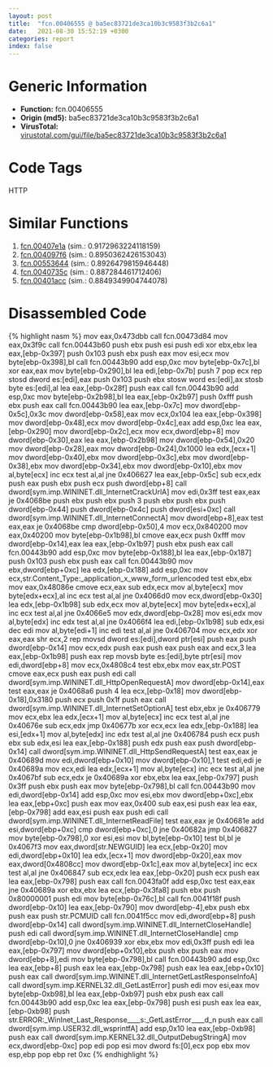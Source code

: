 ```yaml
---
layout: post
title:  "fcn.00406555 @ ba5ec83721de3ca10b3c9583f3b2c6a1"
date:   2021-08-30 15:52:19 +0300
categories: report
index: false
---
```


# Generic Information
- **Function:** fcn.00406555
- **Origin (md5):** ba5ec83721de3ca10b3c9583f3b2c6a1
- **VirusTotal:** [virustotal.com/gui/file/ba5ec83721de3ca10b3c9583f3b2c6a1][virustotal_ref]

# Code Tags
<span class="tag" id="HTTP">HTTP</span>


# Similar Functions

1. [fcn.00407e1a][similar_1_ref] (sim.: 0.9172963224118159)
2. [fcn.004097f6][similar_2_ref] (sim.: 0.8950362426153043)
3. [fcn.00553644][similar_3_ref] (sim.: 0.8926479815946448)
4. [fcn.0040735c][similar_4_ref] (sim.: 0.887284461712406)
5. [fcn.00401acc][similar_5_ref] (sim.: 0.8849349904744078)


# Disassembled Code

{% highlight nasm %}
mov eax,0x473dbb
call fcn.00473d84
mov eax,0x3f9c
call fcn.00443b60
push ebx
push esi
push edi
xor ebx,ebx
lea eax,[ebp-0x397]
push 0x103
push ebx
push eax
mov esi,ecx
mov byte[ebp-0x398],bl
call fcn.00443b90
add esp,0xc
mov byte[ebp-0x7c],bl
xor eax,eax
mov byte[ebp-0x290],bl
lea edi,[ebp-0x7b]
push 7
pop ecx
rep stosd dword es:[edi],eax
push 0x103
push ebx
stosw word es:[edi],ax
stosb byte es:[edi],al
lea eax,[ebp-0x28f]
push eax
call fcn.00443b90
add esp,0xc
mov byte[ebp-0x2b98],bl
lea eax,[ebp-0x2b97]
push 0xfff
push ebx
push eax
call fcn.00443b90
lea eax,[ebp-0x7c]
mov dword[ebp-0x5c],0x3c
mov dword[ebp-0x58],eax
mov ecx,0x104
lea eax,[ebp-0x398]
mov dword[ebp-0x48],ecx
mov dword[ebp-0x4c],eax
add esp,0xc
lea eax,[ebp-0x290]
mov dword[ebp-0x2c],ecx
mov ecx,dword[ebp+8]
mov dword[ebp-0x30],eax
lea eax,[ebp-0x2b98]
mov dword[ebp-0x54],0x20
mov dword[ebp-0x28],eax
mov dword[ebp-0x24],0x1000
lea edx,[ecx+1]
mov dword[ebp-0x40],ebx
mov dword[ebp-0x3c],ebx
mov dword[ebp-0x38],ebx
mov dword[ebp-0x34],ebx
mov dword[ebp-0x10],ebx
mov al,byte[ecx]
inc ecx
test al,al
jne 0x406627
lea eax,[ebp-0x5c]
sub ecx,edx
push eax
push ebx
push ecx
push dword[ebp+8]
call dword[sym.imp.WININET.dll_InternetCrackUrlA]
mov edi,0x3ff
test eax,eax
je 0x4068be
push ebx
push ebx
push 3
push ebx
push ebx
push dword[ebp-0x44]
push dword[ebp-0x4c]
push dword[esi+0xc]
call dword[sym.imp.WININET.dll_InternetConnectA]
mov dword[ebp+8],eax
test eax,eax
je 0x4068be
cmp dword[ebp-0x50],4
mov ecx,0x840200
mov eax,0x40200
mov byte[ebp-0x1b98],bl
cmove eax,ecx
push 0xfff
mov dword[ebp-0x14],eax
lea eax,[ebp-0x1b97]
push ebx
push eax
call fcn.00443b90
add esp,0xc
mov byte[ebp-0x188],bl
lea eax,[ebp-0x187]
push 0x103
push ebx
push eax
call fcn.00443b90
mov ebx,dword[ebp+0xc]
lea edx,[ebp-0x188]
add esp,0xc
mov ecx,str.Content_Type:_application_x_www_form_urlencoded
test ebx,ebx
mov eax,0x48086e
cmove ecx,eax
sub edx,ecx
mov al,byte[ecx]
mov byte[edx+ecx],al
inc ecx
test al,al
jne 0x4066d0
mov ecx,dword[ebp-0x30]
lea edx,[ebp-0x1b98]
sub edx,ecx
mov al,byte[ecx]
mov byte[edx+ecx],al
inc ecx
test al,al
jne 0x4066e5
mov edx,dword[ebp-0x28]
mov esi,edx
mov al,byte[edx]
inc edx
test al,al
jne 0x4066f4
lea edi,[ebp-0x1b98]
sub edx,esi
dec edi
mov al,byte[edi+1]
inc edi
test al,al
jne 0x406704
mov ecx,edx
xor eax,eax
shr ecx,2
rep movsd dword es:[edi],dword ptr[esi]
push eax
push dword[ebp-0x14]
mov ecx,edx
push eax
push eax
push eax
and ecx,3
lea eax,[ebp-0x1b98]
push eax
rep movsb byte es:[edi],byte ptr[esi]
mov edi,dword[ebp+8]
mov ecx,0x4808c4
test ebx,ebx
mov eax,str.POST
cmove eax,ecx
push eax
push edi
call dword[sym.imp.WININET.dll_HttpOpenRequestA]
mov dword[ebp-0x14],eax
test eax,eax
je 0x4068a6
push 4
lea ecx,[ebp-0x18]
mov dword[ebp-0x18],0x3180
push ecx
push 0x1f
push eax
call dword[sym.imp.WININET.dll_InternetSetOptionA]
test ebx,ebx
je 0x406779
mov ecx,ebx
lea edx,[ecx+1]
mov al,byte[ecx]
inc ecx
test al,al
jne 0x40676e
sub ecx,edx
jmp 0x40677b
xor ecx,ecx
lea edx,[ebp-0x188]
lea esi,[edx+1]
mov al,byte[edx]
inc edx
test al,al
jne 0x406784
push ecx
push ebx
sub edx,esi
lea eax,[ebp-0x188]
push edx
push eax
push dword[ebp-0x14]
call dword[sym.imp.WININET.dll_HttpSendRequestA]
test eax,eax
je 0x40689d
mov edi,dword[ebp+0x10]
mov dword[ebp-0x10],1
test edi,edi
je 0x40689a
mov ecx,edi
lea edx,[ecx+1]
mov al,byte[ecx]
inc ecx
test al,al
jne 0x4067bf
sub ecx,edx
je 0x40689a
xor ebx,ebx
lea eax,[ebp-0x797]
push 0x3ff
push ebx
push eax
mov byte[ebp-0x798],bl
call fcn.00443b90
mov edi,dword[ebp-0x14]
add esp,0xc
mov esi,ebx
mov dword[ebp+0xc],ebx
lea eax,[ebp+0xc]
push eax
mov eax,0x400
sub eax,esi
push eax
lea eax,[ebp-0x798]
add eax,esi
push eax
push edi
call dword[sym.imp.WININET.dll_InternetReadFile]
test eax,eax
je 0x40681e
add esi,dword[ebp+0xc]
cmp dword[ebp+0xc],0
jne 0x40682a
jmp 0x406827
mov byte[ebp-0x798],0
xor esi,esi
mov bl,byte[ebp-0x10]
test bl,bl
je 0x4067f3
mov eax,dword[str.NEWGUID]
lea ecx,[ebp-0x20]
mov edi,dword[ebp+0x10]
lea edx,[ecx+1]
mov dword[ebp-0x20],eax
mov eax,dword[0x4808cc]
mov dword[ebp-0x1c],eax
mov al,byte[ecx]
inc ecx
test al,al
jne 0x406847
sub ecx,edx
lea eax,[ebp-0x20]
push ecx
push eax
lea eax,[ebp-0x798]
push eax
call fcn.0043fa0f
add esp,0xc
test eax,eax
jne 0x40689a
xor ebx,ebx
lea ecx,[ebp-0x3fa8]
push ebx
push 0x80000001
push edi
mov byte[ebp-0x76c],bl
call fcn.0041f18f
push dword[ebp-0x10]
lea eax,[ebp-0x790]
mov dword[ebp-4],ebx
push ebx
push eax
push str.PCMUID
call fcn.0041f5cc
mov edi,dword[ebp+8]
push dword[ebp-0x14]
call dword[sym.imp.WININET.dll_InternetCloseHandle]
push edi
call dword[sym.imp.WININET.dll_InternetCloseHandle]
cmp dword[ebp-0x10],0
jne 0x406939
xor ebx,ebx
mov edi,0x3ff
push edi
lea eax,[ebp-0x797]
mov dword[ebp+0x10],ebx
push ebx
push eax
mov dword[ebp+8],edi
mov byte[ebp-0x798],bl
call fcn.00443b90
add esp,0xc
lea eax,[ebp+8]
push eax
lea eax,[ebp-0x798]
push eax
lea eax,[ebp+0x10]
push eax
call dword[sym.imp.WININET.dll_InternetGetLastResponseInfoA]
call dword[sym.imp.KERNEL32.dll_GetLastError]
push edi
mov esi,eax
mov byte[ebp-0xb98],bl
lea eax,[ebp-0xb97]
push ebx
push eax
call fcn.00443b90
add esp,0xc
lea eax,[ebp-0x798]
push esi
push eax
lea eax,[ebp-0xb98]
push str.ERROR:_WinInet_Last_Response____s:_GetLastError____d_n
push eax
call dword[sym.imp.USER32.dll_wsprintfA]
add esp,0x10
lea eax,[ebp-0xb98]
push eax
call dword[sym.imp.KERNEL32.dll_OutputDebugStringA]
mov ecx,dword[ebp-0xc]
pop edi
pop esi
mov dword fs:[0],ecx
pop ebx
mov esp,ebp
pop ebp
ret 0xc
{% endhighlight %}


[similar_1_ref]: /report/fcn.00407e1a@4bd33f73402d0d03c0318f793884eb34
[similar_2_ref]: /report/fcn.004097f6@418e0921f3a9bd4f5bc0dcc59623b5a1
[similar_3_ref]: /report/fcn.00553644@c60344b51fa39a329b92557d24ff7670
[similar_4_ref]: /report/fcn.0040735c@4bd33f73402d0d03c0318f793884eb34
[similar_5_ref]: /report/fcn.00401acc@5f763449465a14d1cdb5ea67e2f984d0
[virustotal_ref]: https://www.virustotal.com/gui/file/ba5ec83721de3ca10b3c9583f3b2c6a1